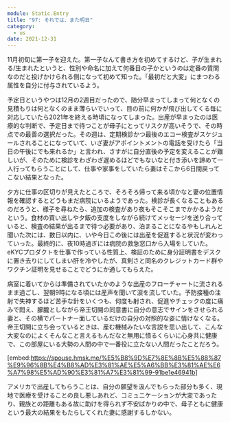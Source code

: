 ```yaml
---
module: Static.Entry
title: "97: それでは、また明日"
category:
  - us
date: 2021-12-31
---
```


11月初旬に第一子を迎えた。第一子なんて書き方を初めてするけど、子が生まれる/生まれたというと、性別や命名に加えて何番目の子かというのは定番の質問なのだと投げかけられる側になって初めて知った。「最初だと大変」にまつわる属性を自分に付与されているよう。

予定日というやつは12月の2週目だったので、随分早まってしまって何となくの見積もりは何となくのまま薄らいでいって、目の前に何かが飛び出してくる毎に対応していたら2021年を終える時頃になってしまった。出産が早まったのは医療的な判断で、予定日まで待つことが母子にとってリスクが高いそうで、その時点での最善の選択だった。その週は、定期検診かつ最後のエコー検査がスケジュールされることになっていて、いざ妻がアポイントメントの電話を受けたら「当日の午後にでも来れるか」と言われ、さすがに自分直後の予定を変えることが難しいが、そのために検診をわざわざ遅めるほどでもないなと付き添いを諦めて一人行ってもらうことにして、仕事や家事をしていたら妻はそこから6日間戻ってこない結果となった。

夕方に仕事の区切りが見えたところで、そろそろ帰って来る頃かなと妻の位置情報を確認するとどうもまだ病院にいるようであった。検診が長くなることもあるのだろうと、様子を尋ねたら、追加の検査があり夜もそこそこまでかかるようだという。食材の買い出しや夕飯の支度をしながら続けてメッセージを送り合っていると、検査の結果が出るまで待つ必要があり、泊まることになるやもしれんと聞いた次には、数日以内に、いや今日この後には出産を促進すると状況が変わっていった。最終的に、夜10時過ぎには病院の救急窓口から入場をしていた。eKYCプロダクトを仕事で作っている性質上、検証のために身分証明書をデスクに置き去りにしてしまい肝を冷やしたが、真剣さと同名のクレジットカード群やワクチン証明を見せることでどうにか通してもらえた。

病室に着いてからは準備されていたかのような出産のフローチャートに流されるまま過ごし、翌朝9時になる頃には産声を聞いて涙を流していた。予防接種の注射で失神するほど苦手な針をいくつも、何度も射され、促進やチェックの度に痛みで悶え、朦朧としながら帝王切開の同意書に自分の意志でサインをさせられる妻と、その横でパートナー面しているだけの自分の対照的な姿に情けなくなる。帝王切開に立ち会っているときは、産む機械みたいな言説を思い出して、こんな大変なのによくそんなこと言えるもんだなと無用に憤るくらいに心身共に健康で、この部屋にいる大勢の人間の中で一番役に立たない人間だったことだろう。

[embed:https://spouse.hmsk.me/%E5%B8%9D%E7%8E%8B%E5%88%87%E9%96%8B%E4%B8%AD%E3%81%AE%E5%A6%BB%E3%81%AE%E6%A7%98%E5%AD%90%E3%81%A7%E3%81%99-91be1e46941b]

アメリカで出産してもらうことは、自分の願望を汲んでもらった部分も多く、現地で医療を受けることの良し悪しあれど、コミュニケーションが大変であったり、親族との距離もある故に助けを得られず不安ばかりの中で、母子ともに健康という最大の結果をもたらしてくれた妻に感謝するしかない。
